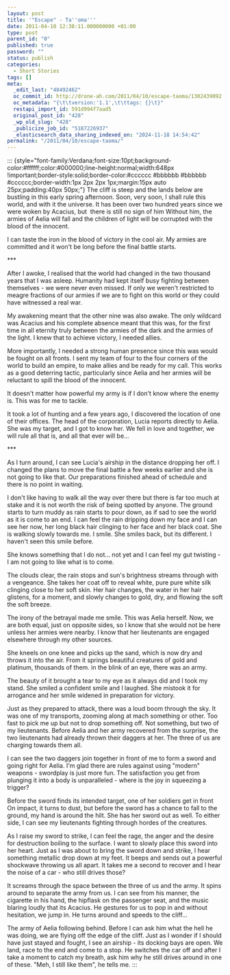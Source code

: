 ```yaml
---
layout: post
title: '"Escape" - Ta''oma'''
date: 2011-04-10 12:38:11.000000000 +01:00
type: post
parent_id: "0"
published: true
password: ""
status: publish
categories:
  - Short Stories
tags: []
meta:
  _edit_last: "48492462"
  oc_commit_id: http://drone-ah.com/2011/04/10/escape-taoma/1302439092
  oc_metadata: "{\t\tversion:'1.1',\t\ttags: {}\t}"
  restapi_import_id: 591d994f7aad5
  original_post_id: "428"
  _wp_old_slug: "428"
  _publicize_job_id: "5187226937"
  _elasticsearch_data_sharing_indexed_on: "2024-11-18 14:54:42"
permalink: "/2011/04/10/escape-taoma/"
---
```


:::
{style="font-family:Verdana;font-size:10pt;background-color:#ffffff;color:#000000;line-height:normal;width:648px
!important;border-style:solid;border-color:#cccccc #bbbbbb #bbbbbb
#cccccc;border-width:1px 2px 2px 1px;margin:15px auto 25px;padding:40px 50px;"}
The cliff is steep and the lands below are bustling in this early spring
afternoon. Soon, very soon, I shall rule this world, and with it the universe.
It has been over two hundred years since we were woken by Acacius, but  there is
still no sign of him Without him, the armies of Aelia will fall and the children
of light will be corrupted with the blood of the innocent.

I can taste the iron in the blood of victory in the cool air. My armies are
committed and it won\'t be long before the final battle starts.

\*\*\*

After I awoke, I realised that the world had changed in the two thousand years
that I was asleep. Humanity had kept itself busy fighting between themselves -
we were never even missed. If only we weren\'t restricted to meagre fractions of
our armies if we are to fight on this world or they could have witnessed a real
war.

My awakening meant that the other nine was also awake. The only wildcard was
Acacius and his complete absence meant that this was, for the first time in all
eternity truly between the armies of the dark and the armies of the light. I
knew that to achieve victory, I needed allies.

More importantly, I needed a strong human presence since this was would be
fought on all fronts. I sent my team of four to the four corners of the world to
build an empire, to make allies and be ready for my call. This works as a good
deterring tactic, particularly since Aelia and her armies will be reluctant to
spill the blood of the innocent.

It doesn\'t matter how powerful my army is if I don\'t know where the enemy is.
This was for me to tackle.

It took a lot of hunting and a few years ago, I discovered the location of one
of their offices. The head of the corporation, Lucia reports directly to Aelia.
She was my target, and I got to know her. We fell in love and together, we will
rule all that is, and all that ever will be\...

\*\*\*

As I turn around, I can see Lucia\'s airship in the distance dropping her off. I
changed the plans to move the final battle a few weeks earlier and she is not
going to like that. Our preparations finished ahead of schedule and there is no
point in waiting.

I don\'t like having to walk all the way over there but there is far too much at
stake and it is not worth the risk of being spotted by anyone. The ground starts
to turn muddy as rain starts to pour down, as if sad to see the world as it is
come to an end. I can feel the rain dripping down my face and I can see her now,
her long black hair clinging to her face and her black coat. She is walking
slowly towards me. I smile. She smiles back, but its different. I haven\'t seen
this smile before.

She knows something that I do not\... not yet and I can feel my gut twisting - I
am not going to like what is to come.

The clouds clear, the rain stops and sun\'s brightness streams through with a
vengeance. She takes her coat off to reveal white, pure pure white silk clinging
close to her soft skin. Her hair changes, the water in her hair glistens, for a
moment, and slowly changes to gold, dry, and flowing the soft the soft breeze.

The irony of the betrayal made me smile. This was Aelia herself. Now, we are
both equal, just on opposite sides, so I know that she would not be here unless
her armies were nearby. I know that her lieutenants are engaged elsewhere
through my other sources.

She kneels on one knee and picks up the sand, which is now dry and throws it
into the air. From it springs beautiful creatures of gold and platinum,
thousands of them. in the blink of an eye, there was an army.

The beauty of it brought a tear to my eye as it always did and I took my stand.
She smiled a confident smile and I laughed. She mistook it for arrogance and her
smile widened in preparation for victory.

Just as they prepared to attack, there was a loud boom through the sky. It was
one of my transports, zooming along at mach something or other. Too fast to pick
me up but not to drop something off. Not something, but two of my lieutenants.
Before Aelia and her army recovered from the surprise, the two lieutenants had
already thrown their daggers at her. The three of us are charging towards them
all.

I can see the two daggers join together in front of me to form a sword and going
right for Aelia. I\'m glad there are rules against using \"modern\" weapons -
swordplay is just more fun. The satisfaction you get from plunging it into a
body is unparalleled - where is the joy in squeezing a trigger?

Before the sword finds its intended target, one of her soldiers get in front On
impact, it turns to dust, but before the sword has a chance to fall to the
ground, my hand is around the hilt. She has her sword out as well. To either
side, I can see my lieutenants fighting through hordes of the creatures.

As I raise my sword to strike, I can feel the rage, the anger and the desire for
destruction boiling to the surface. I want to slowly place this sword into her
heart. Just as I was about to bring the sword down and strike, I hear something
metallic drop down at my feet. It beeps and sends out a powerful shockwave
throwing us all apart. It takes me a second to recover and I hear the noise of a
car - who still drives those?

It screams through the space between the three of us and the army. It spins
around to separate the army from us. I can see from his manner, the cigarette in
his hand, the hipflask on the passenger seat, and the music blaring loudly that
its Acacius. He gestures for us to pop in and without hesitation, we jump in. He
turns around and speeds to the cliff\...

The army of Aelia following behind. Before I can ask him what the hell he was
doing, we are flying off the edge of the cliff. Just as I wonder if I should
have just stayed and fought, I see an airship - its docking bays are open. We
land, race to the end and come to a stop. He switches the car off and after I
take a moment to catch my breath, ask him why he still drives around in one of
these. \"Meh, I still like them\", he tells me. :::

